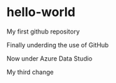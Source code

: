 # hello-world
My first github repository

Finally underding the use of GitHub

Now under Azure Data Studio

My third change

